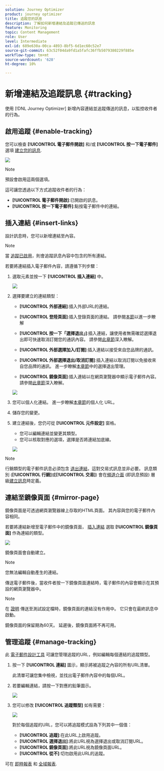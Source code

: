 ```yaml
---
solution: Journey Optimizer
product: journey optimizer
title: 追蹤您的訊息
description: 了解如何新增連結及追蹤已傳送的訊息
feature: Monitoring
topic: Content Management
role: User
level: Intermediate
exl-id: 689e630a-00ca-4893-8bf5-6d1ec60c52e7
source-git-commit: 63c52f04da9fd1a5fafc36ffb5079380229f885e
workflow-type: tm+mt
source-wordcount: '628'
ht-degree: 10%

---
```


# 新增連結及追蹤訊息 {#tracking}

使用 [!DNL Journey Optimizer] 新增內容連結並追蹤傳送的訊息，以監控收件者的行為。

## 啟用追蹤 {#enable-tracking}

您可以檢查 **[!UICONTROL 電子郵件開啟]** 和/或 **[!UICONTROL 按一下電子郵件]** 選項 [建立您的訊息](../messages/get-started-content.md).

![](assets/message-tracking.png)

>[!NOTE]
>
>預設會啟用這兩個選項。

這可讓您透過以下方式追蹤收件者的行為：

* **[!UICONTROL 電子郵件開啟]**:已開啟的訊息。
* **[!UICONTROL 按一下電子郵件]**:點按電子郵件中的連結。

## 插入連結 {#insert-links}

設計訊息時，您可以新增連結至內容。

>[!NOTE]
>
>當 [追蹤已啟用](#enable-tracking)，則會追蹤訊息內容中包含的所有連結。

若要將連結插入電子郵件內容，請遵循下列步驟：

1. 選取元素並按一下 **[!UICONTROL 插入連結]** 中。

   ![](assets/message-tracking-insert-link.png)

1. 選擇要建立的連結類型：

   * **[!UICONTROL 外部連結]**:插入外部URL的連結。

   * **[!UICONTROL 登陸頁面]**:插入登錄頁面的連結。 請參閱[本節](../landing-pages/get-started-lp.md)以進一步瞭解

   * **[!UICONTROL 按一下「選擇退出」]**:插入連結，讓使用者無需確認選擇退出即可快速取消訂閱您的通訊內容。 請參閱[此章節](../privacy/opt-out.md#one-click-opt-out)深入瞭解。

   * **[!UICONTROL 外部選擇加入/訂閱]**:插入連結以接受來自您品牌的通訊。

   * **[!UICONTROL 外部選擇退出/取消訂閱]**:插入連結以取消訂閱以免接收來自您品牌的通訊。 進一步瞭解[本章節](../privacy/opt-out.md#opt-out-management)中的選擇退出管理。

   * **[!UICONTROL 鏡像頁面]**:插入連結以在網頁瀏覽器中顯示電子郵件內容。 請參閱[此章節](#mirror-page)深入瞭解。

   ![](assets/message-tracking-links.png)

1. 您可以個人化連結。 進一步瞭解[本章節](../personalization/personalization-syntax.md#perso-urls)的個人化 URL。

1. 儲存您的變更。

1. 建立連結後，您仍可從 **[!UICONTROL 元件設定]** 窗格。

   * 您可以編輯連結並變更其類型。
   * 您可以核取對應的選項，選擇是否將連結加底線。

   ![](assets/message-tracking-link-settings.png)

>[!NOTE]
>
>行銷類型的電子郵件訊息必須包含 [退出連結](../privacy/opt-out.md#opt-out-management)，這對交易式訊息並非必要。 訊息類別 (**[!UICONTROL 行銷]**&#x200B;或&#x200B;**[!UICONTROL 交易]**) 會在[頻道介面](../configuration/channel-surfaces.md#email-type) (即訊息預設) 層級[建立訊息](../messages/get-started-content.md#create-new-message)時定義。

## 連結至鏡像頁面 {#mirror-page}

鏡像頁面是可透過網頁瀏覽器線上存取的HTML頁面。 其內容與您的電子郵件內容相同。

若要將連結新增至電子郵件中的鏡像頁面， [插入連結](#insert-links) 選取 **[!UICONTROL 鏡像頁面]** 作為連結的類型。

![](assets/message-tracking-mirror-page.png)

鏡像頁面會自動建立。

>[!NOTE]
>
>您無法編輯自動產生的連結。

傳送電子郵件後，當收件者按一下鏡像頁面連結時，電子郵件的內容會顯示在其預設的網頁瀏覽器中。

>[!NOTE]
>
>在 [證明](preview.md#send-proofs) 傳送至測試設定檔時，鏡像頁面的連結沒有作用中。 它只會在最終訊息中啟動。

鏡像頁面的保留期為60天。 延遲後，鏡像頁面將不再可用。

## 管理追蹤 {#manage-tracking}

此 [電子郵件設計工具](create-email-content.md) 可讓您管理追蹤的URL，例如編輯每個連結的追蹤類型。

1. 按一下 **[!UICONTROL 連結]** 圖示，顯示將被追蹤之內容的所有URL清單。

   此清單可讓您集中檢視，並找出電子郵件內容中的每個URL。

1. 若要編輯連結，請按一下對應的鉛筆圖示。

   ![](assets/message-tracking-edit-links.png)

1. 您可以修改 **[!UICONTROL 追蹤類型]** 如有需要：

   ![](assets/message-tracking-edit-a-link.png)

   對於每個追蹤的URL，您可以將追蹤模式設為下列其中一個值：

   * **[!UICONTROL 追蹤]**:在此URL上啟用追蹤。
   * **[!UICONTROL 選擇退出]**:將此URL視為選擇退出或取消訂閱URL。
   * **[!UICONTROL 鏡像頁面]**:將此URL視為鏡像頁面URL。
   * **[!UICONTROL 從不]**:切勿啟用此URL的追蹤。 <!--This information is saved: if the URL appears again in a future message, its tracking is automatically deactivated.-->

可在 [即時報表](../reports/live-report.md) 和 [全域報表](../reports/global-report.md).
